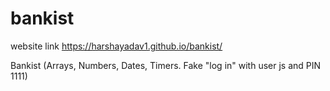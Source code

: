 # bankist
website link
https://harshayadav1.github.io/bankist/


Bankist (Arrays, Numbers, Dates, Timers. Fake "log in" with user js and PIN 1111)
